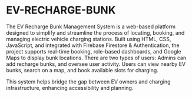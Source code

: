 # EV-RECHARGE-BUNK

The EV Recharge Bunk Management System is a web-based platform designed to simplify and streamline the process of locating, booking, and managing electric vehicle charging stations. Built using HTML, CSS, JavaScript, and integrated with Firebase Firestore & Authentication, the project supports real-time booking, role-based dashboards, and Google Maps to display bunk locations.
There are two types of users:
Admins can add recharge bunks, and oversee user activity.
Users can view nearby EV bunks, search on a map, and book available slots for charging.

This system helps bridge the gap between EV owners and charging infrastructure, enhancing accessibility and planning.
